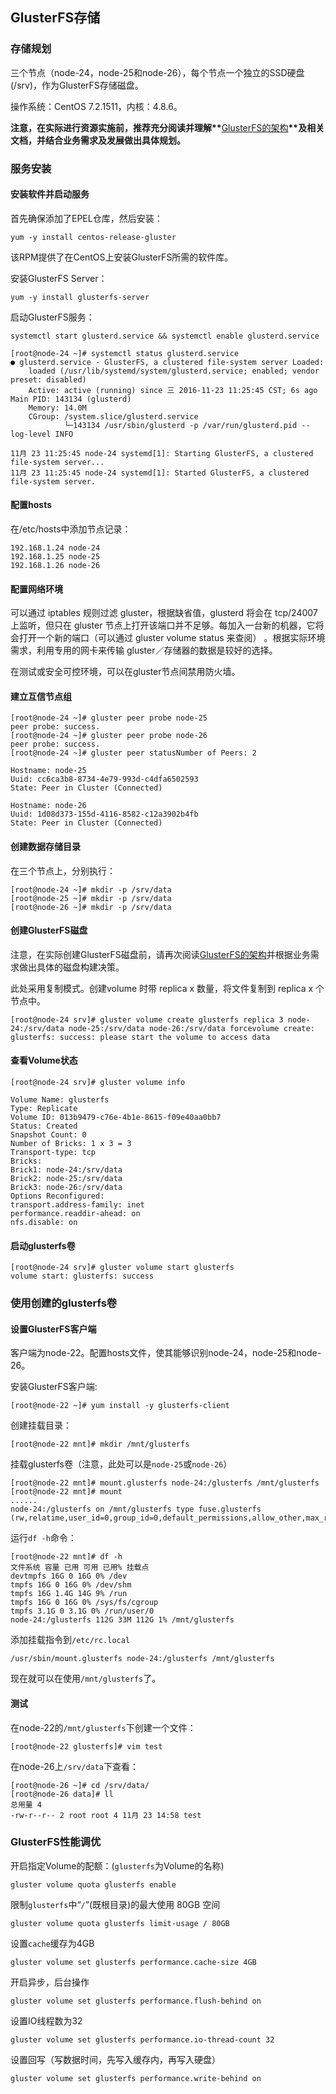 ## GlusterFS存储

### 存储规划

三个节点（node-24，node-25和node-26），每个节点一个独立的SSD硬盘\(\/srv\)，作为GlusterFS存储磁盘。

操作系统：CentOS 7.2.1511，内核：4.8.6。

**注意，在实际进行资源实施前，推荐充分阅读并理解\*\***[GlusterFS的架构](http://gluster.readthedocs.io/en/latest/Quick-Start-Guide/Architecture/)**\*\*及相关文档，并结合业务需求及发展做出具体规划。**

### 服务安装

#### 安装软件并启动服务

首先确保添加了EPEL仓库，然后安装：

```
yum -y install centos-release-gluster
```

该RPM提供了在CentOS上安装GlusterFS所需的软件库。

安装GlusterFS Server：

```
yum -y install glusterfs-server
```

启动GlusterFS服务：

```
systemctl start glusterd.service && systemctl enable glusterd.service
```

```
[root@node-24 ~]# systemctl status glusterd.service
● glusterd.service - GlusterFS, a clustered file-system server Loaded: 
    loaded (/usr/lib/systemd/system/glusterd.service; enabled; vendor preset: disabled) 
    Active: active (running) since 三 2016-11-23 11:25:45 CST; 6s ago 
Main PID: 143134 (glusterd) 
    Memory: 14.0M 
    CGroup: /system.slice/glusterd.service 
            └─143134 /usr/sbin/glusterd -p /var/run/glusterd.pid --log-level INFO

11月 23 11:25:45 node-24 systemd[1]: Starting GlusterFS, a clustered file-system server...
11月 23 11:25:45 node-24 systemd[1]: Started GlusterFS, a clustered file-system server.
```

#### 配置hosts

在\/etc\/hosts中添加节点记录：

```
192.168.1.24 node-24
192.168.1.25 node-25
192.168.1.26 node-26
```

#### 配置网络环境

可以通过 iptables 规则过滤 gluster，根据缺省值，glusterd 将会在 tcp\/24007 上监听，但只在 gluster 节点上打开该端口并不足够。每加入一台新的机器，它将会打开一个新的端口（可以通过 gluster volume status 来查阅） 。根据实际环境需求，利用专用的网卡来传输 gluster／存储器的数据是较好的选择。

在测试或安全可控环境，可以在gluster节点间禁用防火墙。

#### 建立互信节点组

```
[root@node-24 ~]# gluster peer probe node-25
peer probe: success.
[root@node-24 ~]# gluster peer probe node-26
peer probe: success.
[root@node-24 ~]# gluster peer statusNumber of Peers: 2

Hostname: node-25
Uuid: cc6ca3b8-8734-4e79-993d-c4dfa6502593
State: Peer in Cluster (Connected)

Hostname: node-26
Uuid: 1d08d373-155d-4116-8582-c12a3902b4fb
State: Peer in Cluster (Connected)
```

#### 创建数据存储目录

在三个节点上，分别执行：

```
[root@node-24 ~]# mkdir -p /srv/data
[root@node-25 ~]# mkdir -p /srv/data
[root@node-26 ~]# mkdir -p /srv/data
```

#### 创建GlusterFS磁盘

注意，在实际创建GlusterFS磁盘前，请再次阅读[GlusterFS的架构](http://gluster.readthedocs.io/en/latest/Quick-Start-Guide/Architecture/)并根据业务需求做出具体的磁盘构建决策。

此处采用复制模式。创建volume 时带 replica x 数量，将文件复制到 replica x 个节点中。

```
[root@node-24 srv]# gluster volume create glusterfs replica 3 node-24:/srv/data node-25:/srv/data node-26:/srv/data forcevolume create: glusterfs: success: please start the volume to access data
```

#### 查看Volume状态

```
[root@node-24 srv]# gluster volume info

Volume Name: glusterfs
Type: Replicate
Volume ID: 013b9479-c76e-4b1e-8615-f09e40aa0bb7
Status: Created
Snapshot Count: 0
Number of Bricks: 1 x 3 = 3
Transport-type: tcp
Bricks:
Brick1: node-24:/srv/data
Brick2: node-25:/srv/data
Brick3: node-26:/srv/data
Options Reconfigured:
transport.address-family: inet
performance.readdir-ahead: on
nfs.disable: on
```

#### 启动glusterfs卷

```
[root@node-24 srv]# gluster volume start glusterfs
volume start: glusterfs: success
```

### 使用创建的glusterfs卷

#### 设置GlusterFS客户端

客户端为node-22。配置hosts文件，使其能够识别node-24，node-25和node-26。

安装GlusterFS客户端:

```
[root@node-22 ~]# yum install -y glusterfs-client
```

创建挂载目录：

```
[root@node-22 mnt]# mkdir /mnt/glusterfs
```

挂载glusterfs卷（注意，此处可以是`node-25`或`node-26`）

```
[root@node-22 mnt]# mount.glusterfs node-24:/glusterfs /mnt/glusterfs
[root@node-22 mnt]# mount
......
node-24:/glusterfs on /mnt/glusterfs type fuse.glusterfs (rw,relatime,user_id=0,group_id=0,default_permissions,allow_other,max_read=131072)
```

运行`df -h`命令：

```
[root@node-22 mnt]# df -h
文件系统 容量 已用 可用 已用% 挂载点
devtmpfs 16G 0 16G 0% /dev
tmpfs 16G 0 16G 0% /dev/shm
tmpfs 16G 1.4G 14G 9% /run
tmpfs 16G 0 16G 0% /sys/fs/cgroup
tmpfs 3.1G 0 3.1G 0% /run/user/0
node-24:/glusterfs 112G 33M 112G 1% /mnt/glusterfs
```

添加挂载指令到`/etc/rc.local`

```
/usr/sbin/mount.glusterfs node-24:/glusterfs /mnt/glusterfs
```

现在就可以在使用`/mnt/glusterfs`了。

#### 测试

在node-22的`/mnt/glusterfs`下创建一个文件：

```
[root@node-22 glusterfs]# vim test
```

在node-26上`/srv/data`下查看：

```
[root@node-26 ~]# cd /srv/data/
[root@node-26 data]# ll
总用量 4
-rw-r--r-- 2 root root 4 11月 23 14:58 test
```

### GlusterFS性能调优

开启指定Volume的配额：\(`glusterfs`为Volume的名称\)

```
gluster volume quota glusterfs enable
```

限制`glusterfs`中“`/`”\(既根目录\)的最大使用 80GB 空间

```
gluster volume quota glusterfs limit-usage / 80GB
```

设置`cache`缓存为4GB

```
gluster volume set glusterfs performance.cache-size 4GB
```

开启异步，后台操作

```
gluster volume set glusterfs performance.flush-behind on
```

设置IO线程数为32

```
gluster volume set glusterfs performance.io-thread-count 32
```

设置回写（写数据时间，先写入缓存内，再写入硬盘）

```
gluster volume set glusterfs performance.write-behind on
```

